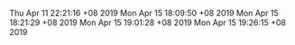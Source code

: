 Thu Apr 11 22:21:16 +08 2019
Mon Apr 15 18:09:50 +08 2019
Mon Apr 15 18:21:29 +08 2019
Mon Apr 15 19:01:28 +08 2019
Mon Apr 15 19:26:15 +08 2019
